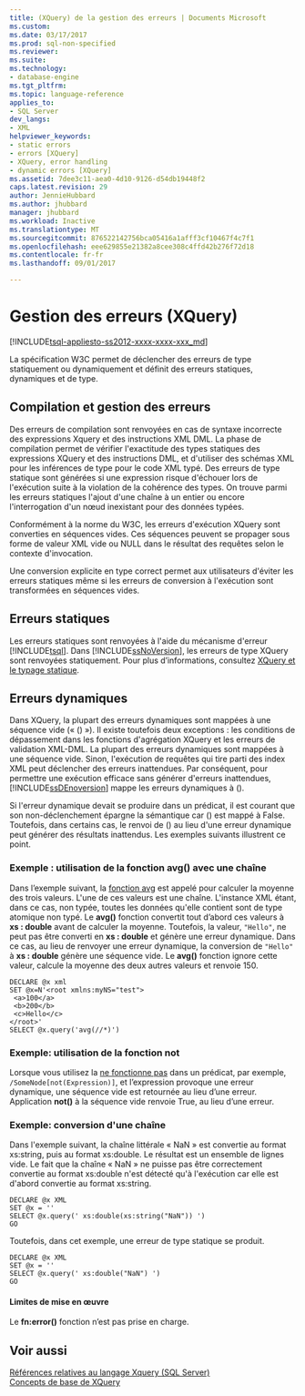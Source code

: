 ```yaml
---
title: (XQuery) de la gestion des erreurs | Documents Microsoft
ms.custom: 
ms.date: 03/17/2017
ms.prod: sql-non-specified
ms.reviewer: 
ms.suite: 
ms.technology:
- database-engine
ms.tgt_pltfrm: 
ms.topic: language-reference
applies_to:
- SQL Server
dev_langs:
- XML
helpviewer_keywords:
- static errors
- errors [XQuery]
- XQuery, error handling
- dynamic errors [XQuery]
ms.assetid: 7dee3c11-aea0-4d10-9126-d54db19448f2
caps.latest.revision: 29
author: JennieHubbard
ms.author: jhubbard
manager: jhubbard
ms.workload: Inactive
ms.translationtype: MT
ms.sourcegitcommit: 876522142756bca05416a1afff3cf10467f4c7f1
ms.openlocfilehash: eee629855e21382a8cee308c4ffd42b276f72d18
ms.contentlocale: fr-fr
ms.lasthandoff: 09/01/2017

---
```

# <a name="error-handling-xquery"></a>Gestion des erreurs (XQuery)
[!INCLUDE[tsql-appliesto-ss2012-xxxx-xxxx-xxx_md](../includes/tsql-appliesto-ss2012-xxxx-xxxx-xxx-md.md)]

  La spécification W3C permet de déclencher des erreurs de type statiquement ou dynamiquement et définit des erreurs statiques, dynamiques et de type.  
  
## <a name="compilation-and-error-handling"></a>Compilation et gestion des erreurs  
 Des erreurs de compilation sont renvoyées en cas de syntaxe incorrecte des expressions Xquery et des instructions XML DML. La phase de compilation permet de vérifier l'exactitude des types statiques des expressions XQuery et des instructions DML, et d'utiliser des schémas XML pour les inférences de type pour le code XML typé. Des erreurs de type statique sont générées si une expression risque d'échouer lors de l'exécution suite à la violation de la cohérence des types. On trouve parmi les erreurs statiques l'ajout d'une chaîne à un entier ou encore l'interrogation d'un nœud inexistant pour des données typées.  
  
 Conformément à la norme du W3C, les erreurs d'exécution XQuery sont converties en séquences vides. Ces séquences peuvent se propager sous forme de valeur XML vide ou NULL dans le résultat des requêtes selon le contexte d'invocation.  
  
 Une conversion explicite en type correct permet aux utilisateurs d'éviter les erreurs statiques même si les erreurs de conversion à l'exécution sont transformées en séquences vides.  
  
## <a name="static-errors"></a>Erreurs statiques  
 Les erreurs statiques sont renvoyées à l'aide du mécanisme d'erreur [!INCLUDE[tsql](../includes/tsql-md.md)]. Dans [!INCLUDE[ssNoVersion](../includes/ssnoversion-md.md)], les erreurs de type XQuery sont renvoyées statiquement. Pour plus d’informations, consultez [XQuery et le typage statique](../xquery/xquery-and-static-typing.md).  
  
## <a name="dynamic-errors"></a>Erreurs dynamiques  
 Dans XQuery, la plupart des erreurs dynamiques sont mappées à une séquence vide (« () »). Il existe toutefois deux exceptions : les conditions de dépassement dans les fonctions d'agrégation XQuery et les erreurs de validation XML-DML. La plupart des erreurs dynamiques sont mappées à une séquence vide. Sinon, l'exécution de requêtes qui tire parti des index XML peut déclencher des erreurs inattendues. Par conséquent, pour permettre une exécution efficace sans générer d'erreurs inattendues, [!INCLUDE[ssDEnoversion](../includes/ssdenoversion-md.md)] mappe les erreurs dynamiques à ().  
  
 Si l'erreur dynamique devait se produire dans un prédicat, il est courant que son non-déclenchement épargne la sémantique car () est mappé à False. Toutefois, dans certains cas, le renvoi de () au lieu d'une erreur dynamique peut générer des résultats inattendus. Les exemples suivants illustrent ce point.  
  
### <a name="example-using-the-avg-function-with-a-string"></a>Exemple : utilisation de la fonction avg() avec une chaîne  
 Dans l’exemple suivant, la [fonction avg](../xquery/aggregate-functions-avg.md) est appelé pour calculer la moyenne des trois valeurs. L'une de ces valeurs est une chaîne. L'instance XML étant, dans ce cas, non typée, toutes les données qu'elle contient sont de type atomique non typé. Le **avg()** fonction convertit tout d’abord ces valeurs à **xs : double** avant de calculer la moyenne. Toutefois, la valeur, `"Hello"`, ne peut pas être converti en **xs : double** et génère une erreur dynamique. Dans ce cas, au lieu de renvoyer une erreur dynamique, la conversion de `"Hello"` à **xs : double** génère une séquence vide. Le **avg()** fonction ignore cette valeur, calcule la moyenne des deux autres valeurs et renvoie 150.  
  
```  
DECLARE @x xml  
SET @x=N'<root xmlns:myNS="test">  
 <a>100</a>  
 <b>200</b>  
 <c>Hello</c>  
</root>'  
SELECT @x.query('avg(//*)')  
```  
  
### <a name="example-using-the-not-function"></a>Exemple: utilisation de la fonction not  
 Lorsque vous utilisez la [ne fonctionne pas](../xquery/functions-on-boolean-values-not-function.md) dans un prédicat, par exemple, `/SomeNode[not(Expression)]`, et l’expression provoque une erreur dynamique, une séquence vide est retournée au lieu d’une erreur. Application **not()** à la séquence vide renvoie True, au lieu d’une erreur.  
  
### <a name="example-casting-a-string"></a>Exemple: conversion d'une chaîne  
 Dans l'exemple suivant, la chaîne littérale « NaN » est convertie au format xs:string, puis au format xs:double. Le résultat est un ensemble de lignes vide. Le fait que la chaîne « NaN » ne puisse pas être correctement convertie au format xs:double n'est détecté qu'à l'exécution car elle est d'abord convertie au format xs:string.  
  
```  
DECLARE @x XML  
SET @x = ''  
SELECT @x.query(' xs:double(xs:string("NaN")) ')  
GO  
```  
  
 Toutefois, dans cet exemple, une erreur de type statique se produit.  
  
```  
DECLARE @x XML  
SET @x = ''  
SELECT @x.query(' xs:double("NaN") ')  
GO  
```  
  
#### <a name="implementation-limitations"></a>Limites de mise en œuvre  
 Le **fn:error()** fonction n’est pas prise en charge.  
  
## <a name="see-also"></a>Voir aussi  
 [Références relatives au langage Xquery &#40;SQL Server&#41;](../xquery/xquery-language-reference-sql-server.md)   
 [Concepts de base de XQuery](../xquery/xquery-basics.md)  
  
  

